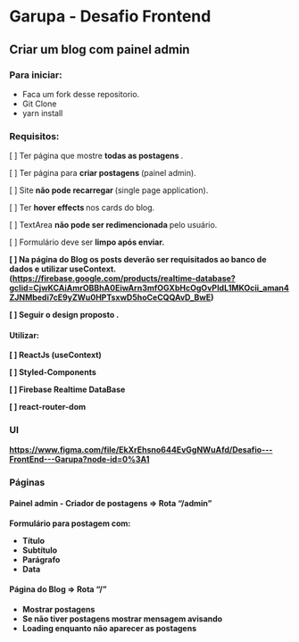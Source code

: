 # Garupa - Desafio Frontend

## Criar um blog com painel admin

### Para iniciar:
- Faca um fork desse repositorio.
- Git Clone
- yarn install

### Requisitos:
[ ] Ter página que mostre <b> todas as postagens </b>.

[ ] Ter página para <b> criar postagens  </b> (painel admin).

[ ] Site <b> não pode recarregar  </b>(single page application).

[ ] Ter <b> hover effects  </b> nos cards do blog.

[ ] TextArea <b> não pode ser redimencionada </b>
pelo usuário.

[ ] Formulário deve ser <b> limpo após enviar.

[ ] Na página do Blog os posts deverão ser requisitados ao banco de dados
e utilizar useContext. (https://firebase.google.com/products/realtime-database?gclid=CjwKCAiAmrOBBhA0EiwArn3mfOGXbHcOgOvPIdL1MKOcii_aman4ZJNMbedi7cE9yZWu0HPTsxwD5hoCeCQQAvD_BwE)

[ ] Seguir o <b> design proposto </b>.

#### Utilizar:

[ ] <b> ReactJs (useContext) </b>

[ ] <b> Styled-Components </b>

[ ] <b> Firebase Realtime DataBase </b>

[ ] <b> react-router-dom </b>

### UI
https://www.figma.com/file/EkXrEhsno644EvGgNWuAfd/Desafio---FrontEnd---Garupa?node-id=0%3A1

### Páginas

#### Painel admin - Criador de postagens => Rota “/admin”
Formulário para postagem com:
- Título
- Subtítulo
- Parágrafo 
- Data

#### Página do Blog => Rota “/”
- Mostrar postagens
- Se não tiver postagens mostrar mensagem avisando
- Loading enquanto não aparecer as postagens
